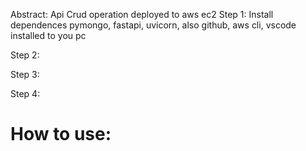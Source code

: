Abstract:
Api Crud operation deployed to aws ec2
Step 1:
Install dependences
pymongo, fastapi, uvicorn,
also github, aws cli, vscode installed to you pc 

Step 2:


Step 3:


Step 4:


How to use:
=================

